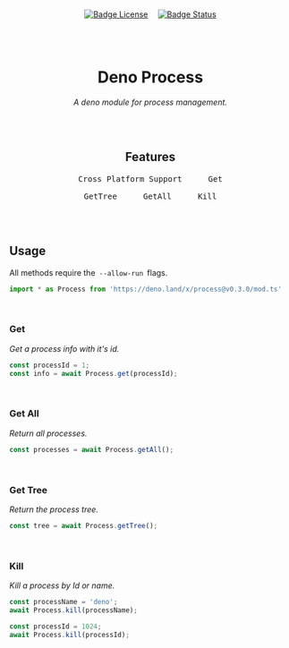 
<br>

<div align = center>

[![Badge License]][License]   
[![Badge Status]][Actions]

<br>
<br>

# Deno Process

*A deno module for process management.*

<br>
<br>

## Features

<kbd>  Cross Platform Support  </kbd>  
<kbd>  Get  </kbd>

<kbd>  GetTree  </kbd>  
<kbd>  GetAll  </kbd>  
<kbd>  Kill  </kbd>

</div>

<br>
<br>

## Usage

All methods require the  `--allow-run`  flags.

```TypeScript
import * as Process from 'https://deno.land/x/process@v0.3.0/mod.ts'
```

<br>

### Get

*Get a process info with it's id.*

```TypeScript
const processId = 1;
const info = await Process.get(processId);
```

<br>

### Get All

*Return all processes.*

```TypeScript
const processes = await Process.getAll();
```

<br>

### Get Tree

*Return the process tree.*

```TypeScript
const tree = await Process.getTree();
```

<br>

### Kill

*Kill a process by Id or name.*

```TypeScript
const processName = 'deno';
await Process.kill(processName);
```

```TypeScript
const processId = 1024;
await Process.kill(processId);
```

<br>


<!----------------------------------------------------------------------------->

[Actions]: https://github.com/axetroy/deno_process/actions

[License]: LICENSE


<!----------------------------------[ Badges ]--------------------------------->

[Badge License]: https://img.shields.io/badge/License-MIT-ac8b11.svg?style=for-the-badge&labelColor=yellow
[Badge Status]: https://img.shields.io/github/workflow/status/axetroy/deno_process/test?style=for-the-badge&labelColor=7F2B7B&color=5b1f59
